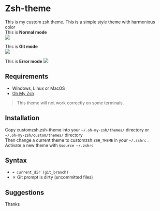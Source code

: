 # Zsh-theme
This is my custom zsh theme.
This is a simple style theme with harmonious color  
This is **Normal mode**  
![][normal mode]

This is **Git mode**  
![][git mode]

This is **Error mode**
![][error mode]


## Requirements  
* Windows, Linux or MacOS
* [Oh My Zsh][oh my zsh link]

>This theme will not work correctly on some terminals.  

## Installation
Copy customzsh.zsh-theme into your `~/.oh-my-zsh/themes/` directory or `~/.oh-my-zsh/custom/themes/` directory  
Then change a current theme to customzsh `ZSH_THEME` in your `~/.zshrc` .  
Activate a new theme with `$source ~/.zshrc`

## Syntax
* `➜ current_dir (git_branch)`  
* ✗ Git prompt is dirty (uncommitted files)

## Suggestions


Thanks

[//]: <> (This is a variable definition area)
[normal mode]: ./assets/normal-mode.png 
[git mode]: ./assets/git-mode.png
[error mode]: ./assets/error-mode.png
[oh my zsh link]: https://ohmyz.sh/ 
